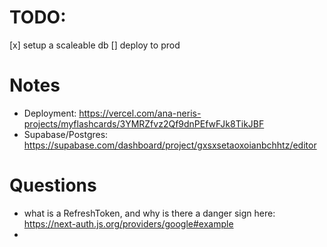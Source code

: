 # TODO:
[x] setup a scaleable db
[] deploy to prod

# Notes
- Deployment: https://vercel.com/ana-neris-projects/myflashcards/3YMRZfvz2Qf9dnPEfwFJk8TikJBF   
- Supabase/Postgres: https://supabase.com/dashboard/project/gxsxsetaoxoianbchhtz/editor
# Questions
- what is a RefreshToken, and why is there a danger sign here: https://next-auth.js.org/providers/google#example
- 
